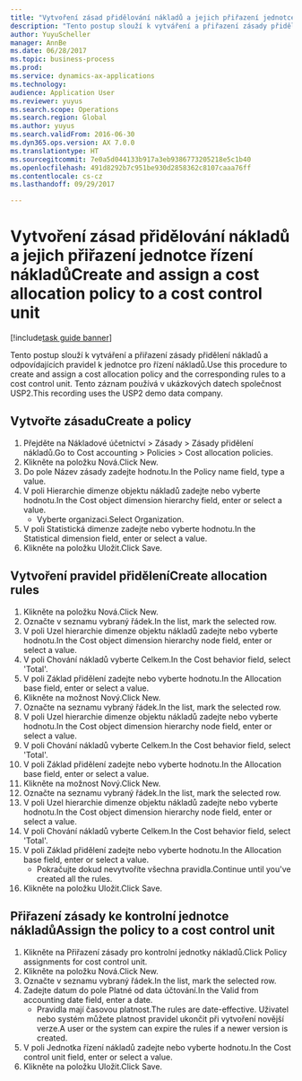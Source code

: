 ```yaml
--- 
title: "Vytvoření zásad přidělování nákladů a jejich přiřazení jednotce řízení nákladů"
description: "Tento postup slouží k vytváření a přiřazení zásady přidělení nákladů a odpovídajících pravidel k jednotce pro řízení nákladů."
author: YuyuScheller
manager: AnnBe
ms.date: 06/28/2017
ms.topic: business-process
ms.prod: 
ms.service: dynamics-ax-applications
ms.technology: 
audience: Application User
ms.reviewer: yuyus
ms.search.scope: Operations
ms.search.region: Global
ms.author: yuyus
ms.search.validFrom: 2016-06-30
ms.dyn365.ops.version: AX 7.0.0
ms.translationtype: HT
ms.sourcegitcommit: 7e0a5d044133b917a3eb9386773205218e5c1b40
ms.openlocfilehash: 491d8292b7c951be930d2858362c8107caaa76ff
ms.contentlocale: cs-cz
ms.lasthandoff: 09/29/2017

---
```

# <a name="create-and-assign-a-cost-allocation-policy-to-a-cost-control-unit"></a><span data-ttu-id="3ced5-103">Vytvoření zásad přidělování nákladů a jejich přiřazení jednotce řízení nákladů</span><span class="sxs-lookup"><span data-stu-id="3ced5-103">Create and assign a cost allocation policy to a cost control unit</span></span>

[!include[task guide banner](../../includes/task-guide-banner.md)]

<span data-ttu-id="3ced5-104">Tento postup slouží k vytváření a přiřazení zásady přidělení nákladů a odpovídajících pravidel k jednotce pro řízení nákladů.</span><span class="sxs-lookup"><span data-stu-id="3ced5-104">Use this procedure to create and assign a cost allocation policy and the corresponding rules to a cost control unit.</span></span> <span data-ttu-id="3ced5-105">Tento záznam používá v ukázkových datech společnost USP2.</span><span class="sxs-lookup"><span data-stu-id="3ced5-105">This recording uses the USP2 demo data company.</span></span>


## <a name="create-a-policy"></a><span data-ttu-id="3ced5-106">Vytvořte zásadu</span><span class="sxs-lookup"><span data-stu-id="3ced5-106">Create a policy</span></span>
1. <span data-ttu-id="3ced5-107">Přejděte na Nákladové účetnictví > Zásady > Zásady přidělení nákladů.</span><span class="sxs-lookup"><span data-stu-id="3ced5-107">Go to Cost accounting > Policies > Cost allocation policies.</span></span>
2. <span data-ttu-id="3ced5-108">Klikněte na položku Nová.</span><span class="sxs-lookup"><span data-stu-id="3ced5-108">Click New.</span></span>
3. <span data-ttu-id="3ced5-109">Do pole Název zásady zadejte hodnotu.</span><span class="sxs-lookup"><span data-stu-id="3ced5-109">In the Policy name field, type a value.</span></span>
4. <span data-ttu-id="3ced5-110">V poli Hierarchie dimenze objektu nákladů zadejte nebo vyberte hodnotu.</span><span class="sxs-lookup"><span data-stu-id="3ced5-110">In the Cost object dimension hierarchy field, enter or select a value.</span></span>
    * <span data-ttu-id="3ced5-111">Vyberte organizaci.</span><span class="sxs-lookup"><span data-stu-id="3ced5-111">Select Organization.</span></span>  
5. <span data-ttu-id="3ced5-112">V poli Statistická dimenze zadejte nebo vyberte hodnotu.</span><span class="sxs-lookup"><span data-stu-id="3ced5-112">In the Statistical dimension field, enter or select a value.</span></span>
6. <span data-ttu-id="3ced5-113">Klikněte na položku Uložit.</span><span class="sxs-lookup"><span data-stu-id="3ced5-113">Click Save.</span></span>

## <a name="create-allocation-rules"></a><span data-ttu-id="3ced5-114">Vytvoření pravidel přidělení</span><span class="sxs-lookup"><span data-stu-id="3ced5-114">Create allocation rules</span></span>
1. <span data-ttu-id="3ced5-115">Klikněte na položku Nová.</span><span class="sxs-lookup"><span data-stu-id="3ced5-115">Click New.</span></span>
2. <span data-ttu-id="3ced5-116">Označte v seznamu vybraný řádek.</span><span class="sxs-lookup"><span data-stu-id="3ced5-116">In the list, mark the selected row.</span></span>
3. <span data-ttu-id="3ced5-117">V poli Uzel hierarchie dimenze objektu nákladů zadejte nebo vyberte hodnotu.</span><span class="sxs-lookup"><span data-stu-id="3ced5-117">In the Cost object dimension hierarchy node field, enter or select a value.</span></span>
4. <span data-ttu-id="3ced5-118">V poli Chování nákladů vyberte Celkem.</span><span class="sxs-lookup"><span data-stu-id="3ced5-118">In the Cost behavior field, select 'Total'.</span></span>
5. <span data-ttu-id="3ced5-119">V poli Základ přidělení zadejte nebo vyberte hodnotu.</span><span class="sxs-lookup"><span data-stu-id="3ced5-119">In the Allocation base field, enter or select a value.</span></span>
6. <span data-ttu-id="3ced5-120">Klikněte na možnost Nový.</span><span class="sxs-lookup"><span data-stu-id="3ced5-120">Click New.</span></span>
7. <span data-ttu-id="3ced5-121">Označte na seznamu vybraný řádek.</span><span class="sxs-lookup"><span data-stu-id="3ced5-121">In the list, mark the selected row.</span></span>
8. <span data-ttu-id="3ced5-122">V poli Uzel hierarchie dimenze objektu nákladů zadejte nebo vyberte hodnotu.</span><span class="sxs-lookup"><span data-stu-id="3ced5-122">In the Cost object dimension hierarchy node field, enter or select a value.</span></span>
9. <span data-ttu-id="3ced5-123">V poli Chování nákladů vyberte Celkem.</span><span class="sxs-lookup"><span data-stu-id="3ced5-123">In the Cost behavior field, select 'Total'.</span></span>
10. <span data-ttu-id="3ced5-124">V poli Základ přidělení zadejte nebo vyberte hodnotu.</span><span class="sxs-lookup"><span data-stu-id="3ced5-124">In the Allocation base field, enter or select a value.</span></span>
11. <span data-ttu-id="3ced5-125">Klikněte na možnost Nový.</span><span class="sxs-lookup"><span data-stu-id="3ced5-125">Click New.</span></span>
12. <span data-ttu-id="3ced5-126">Označte na seznamu vybraný řádek.</span><span class="sxs-lookup"><span data-stu-id="3ced5-126">In the list, mark the selected row.</span></span>
13. <span data-ttu-id="3ced5-127">V poli Uzel hierarchie dimenze objektu nákladů zadejte nebo vyberte hodnotu.</span><span class="sxs-lookup"><span data-stu-id="3ced5-127">In the Cost object dimension hierarchy node field, enter or select a value.</span></span>
14. <span data-ttu-id="3ced5-128">V poli Chování nákladů vyberte Celkem.</span><span class="sxs-lookup"><span data-stu-id="3ced5-128">In the Cost behavior field, select 'Total'.</span></span>
15. <span data-ttu-id="3ced5-129">V poli Základ přidělení zadejte nebo vyberte hodnotu.</span><span class="sxs-lookup"><span data-stu-id="3ced5-129">In the Allocation base field, enter or select a value.</span></span>
    * <span data-ttu-id="3ced5-130">Pokračujte dokud nevytvoříte všechna pravidla.</span><span class="sxs-lookup"><span data-stu-id="3ced5-130">Continue until you've created all the rules.</span></span>  
16. <span data-ttu-id="3ced5-131">Klikněte na položku Uložit.</span><span class="sxs-lookup"><span data-stu-id="3ced5-131">Click Save.</span></span>

## <a name="assign-the-policy-to-a-cost-control-unit"></a><span data-ttu-id="3ced5-132">Přiřazení zásady ke kontrolní jednotce nákladů</span><span class="sxs-lookup"><span data-stu-id="3ced5-132">Assign the policy to a cost control unit</span></span>
1. <span data-ttu-id="3ced5-133">Klikněte na Přiřazení zásady pro kontrolní jednotky nákladů.</span><span class="sxs-lookup"><span data-stu-id="3ced5-133">Click Policy assignments for cost control unit.</span></span>
2. <span data-ttu-id="3ced5-134">Klikněte na položku Nová.</span><span class="sxs-lookup"><span data-stu-id="3ced5-134">Click New.</span></span>
3. <span data-ttu-id="3ced5-135">Označte v seznamu vybraný řádek.</span><span class="sxs-lookup"><span data-stu-id="3ced5-135">In the list, mark the selected row.</span></span>
4. <span data-ttu-id="3ced5-136">Zadejte datum do pole Platné od data účtování.</span><span class="sxs-lookup"><span data-stu-id="3ced5-136">In the Valid from accounting date field, enter a date.</span></span>
    * <span data-ttu-id="3ced5-137">Pravidla mají časovou platnost.</span><span class="sxs-lookup"><span data-stu-id="3ced5-137">The rules are date-effective.</span></span> <span data-ttu-id="3ced5-138">Uživatel nebo systém můžete platnost pravidel ukončit při vytvoření novější verze.</span><span class="sxs-lookup"><span data-stu-id="3ced5-138">A user or the system can expire the rules if a newer version is created.</span></span>  
5. <span data-ttu-id="3ced5-139">V poli Jednotka řízení nákladů zadejte nebo vyberte hodnotu.</span><span class="sxs-lookup"><span data-stu-id="3ced5-139">In the Cost control unit field, enter or select a value.</span></span>
6. <span data-ttu-id="3ced5-140">Klikněte na položku Uložit.</span><span class="sxs-lookup"><span data-stu-id="3ced5-140">Click Save.</span></span>


